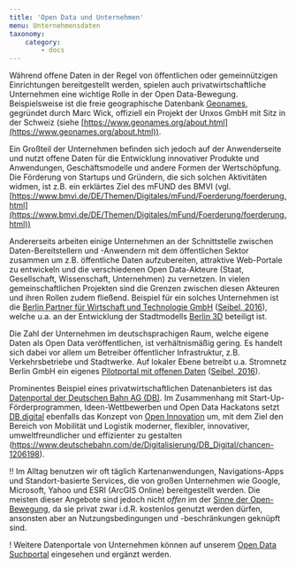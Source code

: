 ```yaml
---
title: 'Open Data und Unternehmen'
menu: Unternehmensdaten
taxonomy:
    category:
        - docs
---
```


Während offene Daten in der Regel von öffentlichen oder gemeinnützigen Einrichtungen bereitgestellt werden, spielen auch privatwirtschaftliche Unternehmen eine wichtige Rolle in der Open Data-Bewegung. Beispielsweise ist die freie geographische Datenbank [Geonames](https://www.geonames.org/), gegründet durch Marc Wick, offiziell ein Projekt der Unxos GmbH mit Sitz in der Schweiz (siehe [https://www.geonames.org/about.html](https://www.geonames.org/about.html)). 

Ein Großteil der Unternehmen befinden sich jedoch auf der Anwenderseite und nutzt offene Daten für die Entwicklung innovativer Produkte und Anwendungen, Geschäftsmodelle und andere Formen der Wertschöpfung. Die Förderung von Startups und Gründern, die sich solchen Aktivitäten widmen, ist z.B. ein erklärtes Ziel des mFUND des BMVI (vgl. [https://www.bmvi.de/DE/Themen/Digitales/mFund/Foerderung/foerderung.html](https://www.bmvi.de/DE/Themen/Digitales/mFund/Foerderung/foerderung.html))

Andererseits arbeiten einige Unternehmen an der Schnittstelle zwischen Daten-Bereitstellern und -Anwendern mit dem öffentlichen Sektor zusammen um z.B. öffentliche Daten aufzubereiten, attraktive Web-Portale zu entwickeln und die verschiedenen Open Data-Akteure (Staat, Gesellschaft, Wissenschaft, Unternehmen) zu vernetzen. In vielen gemeinschaftlichen Projekten sind die Grenzen zwischen diesen Akteuren und ihren Rollen zudem fließend. Beispiel für ein solches Unternehmen ist die [Berlin Partner für Wirtschaft und Technologie GmbH](https://www.berlin-partner.de/) ([Seibel, 2016](../literatur#Seibel2016)), welche u.a. an der Entwicklung der Stadtmodells [Berlin 3D](https://www.businesslocationcenter.de/downloadportal) beteiligt ist.

Die Zahl der Unternehmen im deutschsprachigen Raum, welche eigene Daten als Open Data veröffentlichen, ist verhältnismäßig gering. Es handelt sich dabei vor allem um Betreiber öffentlicher Infrastruktur, z.B. Verkehrsbetriebe und Stadtwerke. Auf lokaler Ebene betreibt u.a. Stromnetz Berlin GmbH ein eigenes [Pilotportal mit offenen Daten](http://netzdaten-berlin.de/) ([Seibel, 2016](../literatur#Seibel2016)).

Prominentes Beispiel eines privatwirtschaftlichen Datenanbieters ist das [Datenportal der Deutschen Bahn AG (DB)](https://data.deutschebahn.com). Im Zusammenhang mit Start-Up-Förderprogrammen, Ideen-Wettbewerben und Open Data Hackatons setzt [DB digital](https://www.deutschebahn.com/de/Digitalisierung/DB_Digital/)  ebenfalls das Konzept von [Open Innovation](/openx/vorlesung/open-innovation) um, mit dem Ziel den Bereich von Mobilität und Logistik moderner, flexibler, innovativer, umweltfreundlicher und effizienter zu gestalten (https://www.deutschebahn.com/de/Digitalisierung/DB_Digital/chancen-1206198).


<!--
Weitere Beispiele für Datenanbieter:

|     |     |
| --- | --- |
|     |     |

-->
!! Im Alltag benutzen wir oft täglich Kartenanwendungen, Navigations-Apps und Standort-basierte Services, die von großen Unternehmen wie Google, Microsoft, Yahoo und ESRI (ArcGIS Online) bereitgestellt werden. Die meisten dieser Angebote sind jedoch nicht *offen* im der [Sinne der Open-Bewegung](https://opendefinition.org/), da sie privat zwar i.d.R. kostenlos genutzt werden dürfen, ansonsten aber an Nutzungsbedingungen und -beschränkungen geknüpft sind. <!--Dieser Unterschied zwischen *offen* und *kostenlos* wird im Abschnitt [Nutzungsbeschränkte Geodaten und Services](nutzungsbeschraenkte-geodaten-und-services) behandelt.-->

! Weitere Datenportale von Unternehmen können auf unserem [Open Data Suchportal](https://portal.opengeoedu.de) eingesehen und ergänzt werden.

<!--
!! Diese Seite ist noch im Entwurfsstadium!
- DB Open Data
- OpenCoorporates
- Offene Finanzdaten
- ...
-->
